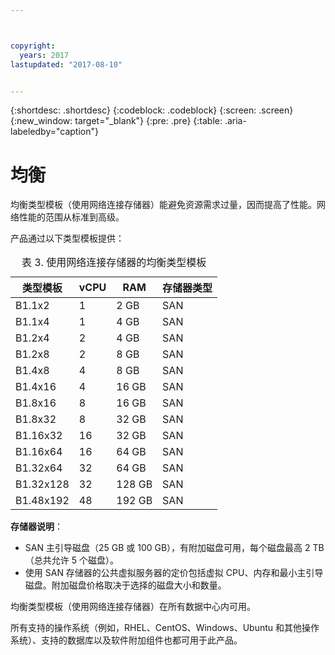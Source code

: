 ```yaml
---



copyright:
  years: 2017
lastupdated: "2017-08-10"


---
```


{:shortdesc: .shortdesc}
{:codeblock: .codeblock}
{:screen: .screen}
{:new_window: target="_blank"}
{:pre: .pre}
{:table: .aria-labeledby="caption"}

# 均衡
均衡类型模板（使用网络连接存储器）能避免资源需求过量，因而提高了性能。网络性能的范围从标准到高级。 

产品通过以下类型模板提供：

<table>
<CAPTION>表 3. 使用网络连接存储器的均衡类型模板</CAPTION>
<THEAD>
<TR>
<th>类型模板</th>
<th>vCPU</th>
<th>RAM</th>
<th>存储器类型</th>
</TR>
</THEAD>
<TBODY>
<tr>
<td>B1.1x2</td>
<td>1</td>
<td>2 GB</td>
<td>SAN</td>
</tr>
<tr>
<td>B1.1x4</td>
<td>1</td>
<td>4 GB</td>
<td>SAN</td>
</tr>
<tr>
<td>B1.2x4</td>
<td>2</td>
<td>4 GB</td>
<td>SAN</td>
</tr>
<tr>
<td>B1.2x8</td>
<td>2</td>
<td>8 GB</td>
<td>SAN</td>
</tr>
<tr>
<td>B1.4x8</td>
<td>4</td>
<td>8 GB</td>
<td>SAN</td>
</tr>
<tr>
<td>B1.4x16</td>
<td>4</td>
<td>16 GB</td>
<td>SAN</td>
</tr>
<tr>
<td>B1.8x16</td>
<td>8</td>
<td>16 GB</td>
<td>SAN</td>
</tr>
<tr>
<td>B1.8x32</td>
<td>8</td>
<td>32 GB</td>
<td>SAN</td>
</tr>
<tr>
<td>B1.16x32</td>
<td>16</td>
<td>32 GB</td>
<td>SAN</td>
</tr>
<tr>
<td>B1.16x64</td>
<td>16</td>
<td>64 GB</td>
<td>SAN</td>
</tr>
<tr>
<td>B1.32x64</td>
<td>32</td>
<td>64 GB</td>
<td>SAN</td>
</tr>
<tr>
<td>B1.32x128</td>
<td>32</td>
<td>128 GB</td>
<td>SAN</td>
</tr>
<tr>
<td>B1.48x192</td>
<td>48</td>
<td>192 GB</td>
<td>SAN</td>
</tr>
</TBODY>
</table>

**存储器说明**： 

* SAN 主引导磁盘（25 GB 或 100 GB），有附加磁盘可用，每个磁盘最高 2 TB（总共允许 5 个磁盘）。
* 使用 SAN 存储器的公共虚拟服务器的定价包括虚拟 CPU、内存和最小主引导磁盘。附加磁盘价格取决于选择的磁盘大小和数量。  

均衡类型模板（使用网络连接存储器）在所有数据中心内可用。

所有支持的操作系统（例如，RHEL、CentOS、Windows、Ubuntu 和其他操作系统）、支持的数据库以及软件附加组件也都可用于此产品。  
